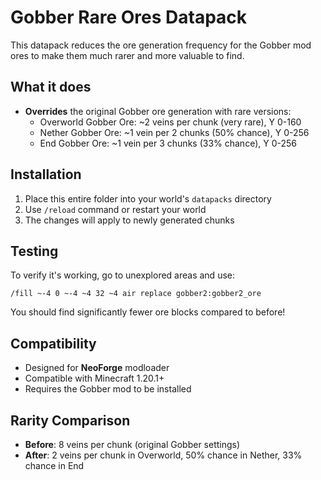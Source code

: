 # Gobber Rare Ores Datapack

This datapack reduces the ore generation frequency for the Gobber mod ores to make them much rarer and more valuable to find.

## What it does

- **Overrides** the original Gobber ore generation with rare versions:
  - Overworld Gobber Ore: ~2 veins per chunk (very rare), Y 0-160
  - Nether Gobber Ore: ~1 vein per 2 chunks (50% chance), Y 0-256
  - End Gobber Ore: ~1 vein per 3 chunks (33% chance), Y 0-256

## Installation

1. Place this entire folder into your world's `datapacks` directory
2. Use `/reload` command or restart your world
3. The changes will apply to newly generated chunks

## Testing

To verify it's working, go to unexplored areas and use:
```
/fill ~-4 0 ~-4 ~4 32 ~4 air replace gobber2:gobber2_ore
```

You should find significantly fewer ore blocks compared to before!

## Compatibility

- Designed for **NeoForge** modloader
- Compatible with Minecraft 1.20.1+ 
- Requires the Gobber mod to be installed

## Rarity Comparison

- **Before**: 8 veins per chunk (original Gobber settings)
- **After**: 2 veins per chunk in Overworld, 50% chance in Nether, 33% chance in End
